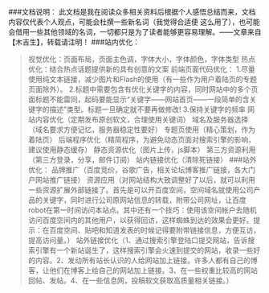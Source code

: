 ###文档说明：
此文档是我在阅读众多相关资料后根据个人感悟总结而来，文档内容仅代表个人观点，可能会杜撰一些新名词（我觉得合适便
这么用了），也可能会借用一些其他领域的名词，一切都只是为了读者能够更容易理解。——文章来自【木吉生】，转载请注明！
###站内优化：
>视觉优化：页面布局，页面主色调，字体大小，字体颜色，字体类型
>热点优化：结合热点话题提供新的具有创意的文案
>前端页面代码优化：
                    1.尽量使用纯文本链接，减少图片和Flash的使用（有一些作为用户着陆页的专题页面除外）。
                    2.标题中需要包含有优化关键字的内容，同时网站中的多个页面标题不能雷同，起码要能显示“关键字——网站首页——一段简单的含关键字的描述”类型。标题一旦确定就不要再做修改!
                    3.保持关键字的频率
>网站内容优化（定期发布原创软文，合理使用关键词）
>域名及服务器选择（域名要求方便记忆，服务器稳定性要好）
>专题页使用（精心策划，作为着陆页）
>后端程序优化（精简程序，为避免动态页面对搜索引擎的影响，建议使用静态缓存）
>静态资源优化（图片上传，js脚本）
>第三方资源利用（第三方登录，分享，邮件订阅）
>站内链接优化（清除死链接）
###站外优化：
>品牌推广（百度竞价，谷歌广告，相关论坛博客推广链接，各大门户网站推广链接）
>资源应用（对网站结构大致调整好了以后，就可以利用一些资源扩展外部链接了。首先是可以开百度空间，空间域名就使用公司产品的关键字，同时进行公司原网站信息的转载，附带公司网址，让百度robot在第一时间访问本站点。其中还有一个技巧：使用该空间帐户去随机访问百度空间内的其他用户，以获得回访，这样蜘蛛到达的效果会更好。提示：在百度空间、贴吧和知道发表的时候记得要附带链接信息，方便互访，提高访问量。）
>站外链接优化（1、通过搜索引擎登陆口提交网站，告诉搜索引擎有一个新站诞生了，这样搜索引擎会火速到提交的网站，收录一些好的内容。2、发动所有站长认识的人给网站加上链接。许多人都有自己的博客，让他们在博客上给自己的网站加上链接。3、在一些权重比较高的网站回帖、发帖。4、在一些信息网，投稿软文获取高质量相关链接。） 

